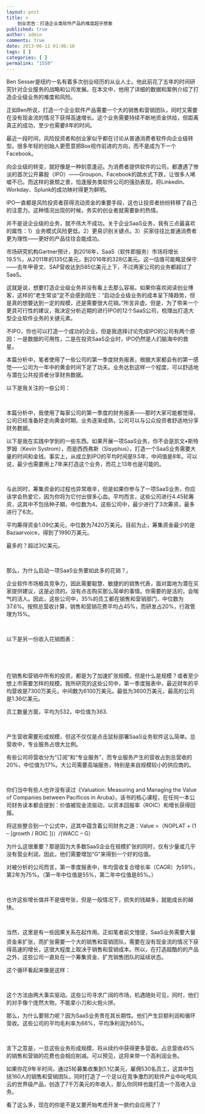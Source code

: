 ```yaml
---
layout: post
title: >
    创业忠告：打造企业类软件产品的难度超乎想象
published: true
author: admin
comments: true
date: 2013-06-11 01:06:10
tags: [ ]
categories: [ ]
permalink: "1550"
---
```

Ben Sesser是纽约一名有着多次创业经历的从业人士。他此前花了五年的时间研究针对企业服务的战略和公司发展。在本文中，他用了详细的数据和案例介绍了打造企业级业务的难度和风险。

正如Ben所说，打造一个企业软件产品需要一个大的销售和营销团队，同时又需要在没有现金流的情况下获得高速增长。这个业务需要持续不断地资金供给，但距离真正的成功，至少也需要8年的时间。

最近一段时间，风险投资者和创业家似乎都在讨论从普通消费者软件向企业级转型。很多年轻的创始人更愿意把Box视作前进的方向，而不是成为下一个Facebook。

向企业级的转变，就好像是一种刻意逢迎。为消费者提供软件的公司，都遭遇了惨淡的首次公开募股（IPO）——Groupon、Facebook的跳水式下跌，让很多人唏嘘不已。而这样的衰颓之景，恰逢服务类软件公司的强劲表现，将LinkedIn、Workday、Splunk的成功映衬得更为鲜明。

IPO一直都是风险投资者获得流动资金的重要手段，这也让投资者纷纷转移了自己的注意力。这种情况出现的时候，务实的创业者就需要新的热情。

并不是说企业级的业务，就不伟大不成功。关于企业SaaS业务，我有三点最喜欢的属性：1）业务模式风险更低。2）更易识别关键点。3）买家往往比普通消费者更为理性——更好的产品往往会能成功。

市场研究机构Gartner预计，到2016年，SaaS（软件即服务）市场将增长19.5%，从2011年的135亿美元，到2016年的328亿美元。这一估值可能略显保守——去年甲骨文、SAP营收达到585亿美元上下，不过两家公司的业务都超过了SaaS。

这就是说，想要打造企业级业务并没有看上去那么容易。如果你喜欢阅读创业博客，这样的“老生常谈”定不会感到陌生：“启动企业级业务的成本呈下降趋势，但是真的想要达到一定的规模，还是需要很大花销。”所言非虚。但是，为了带来一个更具可行性的建议，我决定分析近期的进行IPO的12个SaaS公司，梳理出打造大型企业软件业务的关键元素。

不IPO，你也可以打造一个成功的企业，但是我选择讨论完成IPO的公司有两个原因：一是数据的可用性，二是在投资SaaS企业时，IPO仍然是人们脑海中的救星。

本篇分析中，笔者使用了一些公司的第一季度财务报表，根据大家都会有的第一感觉——公司为一年中的黄金时间下足了功夫。业务达到这样一个程度，可以舒适地与潜在公共投资者分享财务数据。

以下是我关注的一些公司：


  


&nbsp;

本篇分析中，我使用了每家公司的第一季度的财务报表——那时大家可能都觉得，公司已经准备好走向黄金时期。业务逐渐成熟，公司可以与公众投资者舒适地分享财务数据。

以下是我在实践中学到的一些东西。如果开展一项SaaS业务，你不会是凯文•斯特罗姆（Kevin Systrom），而是西西弗斯（Sisyphus）。打造一个SaaS业务需要大量的时间和金钱。事实上，从成立到IPO的平均时间是9.5年，中间值是8年。可以说，最少也需要用上7年来打造这个业务，而花上13年也是可能的。


  


&nbsp;

与此同时，筹集资金的过程也异常艰辛，但是如果你参与了一项SaaS业务，你应该学会热爱它，因为你将为它付出很多心血。平均而言，这些公司进行4.45轮筹资，这其中不包括种子期，中位数为4。这些公司中，最少进行了3次筹资，最多进行了6次。

平均筹得资金1.09亿美元，中位数为7420万美元。目前为止，筹集资金最少的是Bazaarvoice，得到了1990万美元。

最多的？超过3亿美元。


  


&nbsp;

那么，为什么启动一项SaaS业务要如此多的花销？。

企业软件市场极具竞争力，因此需要聪慧、敏捷的的销售代表，面对面地为潜在买家提供建议，这是必须的。没有点击购买那么简单的事情。你需要的是活的，会喘气的活人。因此，这些公司中，35%的员工都在销售和营销部门，中位数为37.6%。按照总营收计算，销售和营销花费平均占45%，而研发占20%，行政管理为15%。


  


&nbsp;

以下是另一份收入花销图表：

&nbsp;


  


&nbsp;

在销售和营销中所有的投资，都是为了加速扩张规模。但是什么是规模？或者至少想上市需要怎样的规模。我所研究的这些公司中，第一季度报表中，最近财年的平均营收是7300万美元，中间数为6100万美元。最低为3600万美元，最高的公司是1.36亿美元。

员工数量方面，平均为532，中位值为363.


  


&nbsp;

产生营收需要形成规模，但这不仅仅是点击鼠标部署SaaS业务软件这么简单。总营收中，专业服务占很大比例。

有些公司将营收分为“订阅”和“专业服务”，而专业服务产生的营收占到总营收的20%，中位值为17%。大公司需要高端服务，特别是来自规模较小的供应商的。


  


&nbsp;

你们当中有些人也许没有读过《Valuation: Measuring and Managing the Value of Companies between Pacificos in Aruba》，该书的核心课程，在任何一本公司财务读本都会提到：价值被现金流驱动，以资本回报率（ROIC）和增长获得回报。

将这些整合到一个公式中，这其中蕴含着公司财务之道：Value =（NOPLAT + (1 &#8211; [growth / ROIC ])）/(WACC &#8211; G）

为什么这很重要？那是因为大多数SaaS企业在规模扩张的同时，仅有少量或几乎没有营业利润，因此，他们需要增加“G”来得到一个好的估值。

对被分析的公司而言，第一季度报表中，年均营收复合增长率（CAGR）为59%，第2年为75%。（第一年中位值是55%，第二年中位值是85%。）


  


&nbsp;

也许这些增长值并不是很夸张，但是一般情况下，损失的钱越多，就能成长的越快。


  


&nbsp;

当然，这里是有一些因果关系在起作用。正如笔者前文懀提，SaaS业务需要大量资金来扩张，而扩张需要一个大的销售和营销团队，需要在没有现金流的情况下获得高速的增长，这很大程度上取决于销售和营销成本。所以，在打造超酷的的产品之外，这些公司一直处在一个筹集资金、扩充销售团队的延续状态。

这个循环看起来像是这样：


  


&nbsp;

这个方法由两大事实驱动。这些公司寻求广阔的市场，机遇随处可见，同时，他们的对手像个庞然大物，不能拿小刀和火炮火拼。

那么，为什么要努力呢？因为SaaS业务贵在其长期性。他们产生巨额利润和循环营收。这些公司的平均毛利率为66%，平均净利润为65%。


  


&nbsp;

言下之意是，一旦这些业务形成规模，将从续约中获得更多营收。占总营收45%的销售和营销的花费也会相应削减。可以预见，这将来带一个高利润业务。

如果你花9年半时间，通过5轮募集收集到1.1亿美元，雇佣530名员工，这其中包括160人的销售和营销团队，同时打造了一个足以在竞争激烈的软件产业中叱咤风云的世界级产品，创造了7千万美元的年收入，那么你同样也能打造一个高收入业务。

看了这么多，现在的你是不是又要开始考虑开发一款约会应用了？